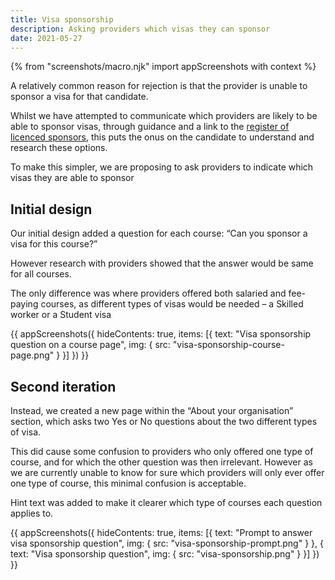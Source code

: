 ```yaml
---
title: Visa sponsorship
description: Asking providers which visas they can sponsor
date: 2021-05-27
---
```


{% from "screenshots/macro.njk" import appScreenshots with context %}

A relatively common reason for rejection is that the provider is unable to sponsor a visa for that candidate.

Whilst we have attempted to communicate which providers are likely to be able to sponsor visas, through guidance and a link to the [register of licenced sponsors](https://www.gov.uk/government/publications/register-of-licensed-sponsors-students), this puts the onus on the candidate to understand and research these options.

To make this simpler, we are proposing to ask providers to indicate which visas they are able to sponsor

## Initial design

Our initial design added a question for each course: “Can you sponsor a visa for this course?”

However research with providers showed that the answer would be same for all courses.

The only difference was where providers offered both salaried and fee-paying courses, as different types of visas would be needed – a Skilled worker or a Student visa

{{ appScreenshots({
  hideContents: true,
  items: [{
      text: "Visa sponsorship question on a course page",
      img: { src: "visa-sponsorship-course-page.png" }
    }]
}) }}


## Second iteration

Instead, we created a new page within the  “About your organisation” section, which asks two Yes or No questions about the two different types of visa.

This did cause some confusion to providers who only offered one type of course, and for which the other question was then irrelevant. However as we are currently unable to know for sure which providers will only ever offer one type of course, this minimal confusion is acceptable.

Hint text was added to make it clearer which type of courses each question applies to.

{{ appScreenshots({
  hideContents: true,
  items: [{
      text: "Prompt to answer visa sponsorship question",
      img: { src: "visa-sponsorship-prompt.png" }
    }, {
      text: "Visa sponsorship question",
      img: { src: "visa-sponsorship.png" }
    }]
}) }}
